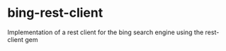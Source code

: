 # bing-rest-client
Implementation of a rest client for the bing search engine using the rest-client gem
